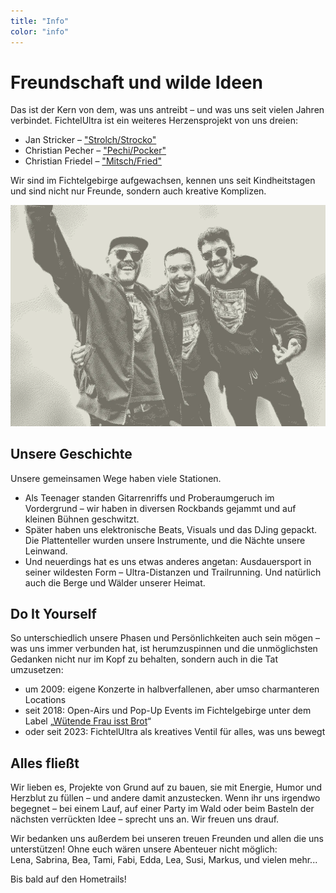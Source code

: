 ```yaml
---
title: "Info"
color: "info"
---
```


# Freundschaft und wilde Ideen

Das ist der Kern von dem, was uns antreibt – und was uns seit vielen Jahren verbindet. FichtelUltra ist ein weiteres Herzensprojekt von uns dreien: 
* Jan Stricker – ["Strolch/Strocko"](https://www.strava.com/athletes/105491252)
* Christian Pecher – ["Pechi/Pocker"](https://www.strava.com/athletes/24152579)
* Christian Friedel – ["Mitsch/Fried"](https://www.strava.com/athletes/92862021?oq=fried) 

Wir sind im Fichtelgebirge aufgewachsen, kennen uns seit Kindheitstagen und sind nicht nur Freunde, sondern auch kreative Komplizen.

![Gruppenfoto von den drei Machern von FichtelUltra. Von Links: Jan Stricker, Christian Pecher, Christian Friedel.](images/about.webp "Das sind wir: Strocko, Pechi und Fried.")

## Unsere Geschichte

Unsere gemeinsamen Wege haben viele Stationen.
* Als Teenager standen Gitarrenriffs und Proberaumgeruch im Vordergrund – wir haben in diversen Rockbands gejammt und auf kleinen Bühnen geschwitzt.
* Später haben uns elektronische Beats, Visuals und das DJing gepackt. Die Plattenteller wurden unsere Instrumente, und die Nächte unsere Leinwand.
* Und neuerdings hat es uns etwas anderes angetan: Ausdauersport in seiner wildesten Form – Ultra-Distanzen und Trailrunning. Und natürlich auch die Berge und Wälder unserer Heimat.

## Do It Yourself

So unterschiedlich unsere Phasen und Persönlichkeiten auch sein mögen – was uns immer verbunden hat, ist herumzuspinnen und die unmöglichsten Gedanken nicht nur im Kopf zu behalten, sondern auch in die Tat umzusetzen:

* um 2009: eigene Konzerte in halbverfallenen, aber umso charmanteren Locations
* seit 2018: Open-Airs und Pop-Up Events im Fichtelgebirge unter dem Label „[Wütende Frau isst Brot](https://www.instagram.com/wuetendefrauisstbrot/)“
* oder seit 2023: FichtelUltra als kreatives Ventil für alles, was uns bewegt

## Alles fließt

Wir lieben es, Projekte von Grund auf zu bauen, sie mit Energie, Humor und Herzblut zu füllen – und andere damit anzustecken. Wenn ihr uns irgendwo begegnet – bei einem Lauf, auf einer Party im Wald oder beim Basteln der nächsten verrückten Idee – sprecht uns an. Wir freuen uns drauf.

Wir bedanken uns außerdem bei unseren treuen Freunden und allen die uns unterstützen! Ohne euch wären unsere Abenteuer nicht möglich:    
Lena, Sabrina, Bea, Tami, Fabi, Edda, Lea, Susi, Markus, und vielen mehr... 

Bis bald auf den Hometrails!
